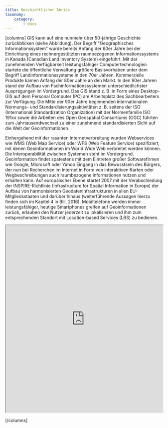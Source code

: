 ```yaml
---
title: Geschichtlicher Abriss
taxonomy:
    category:
        - docs
---
```

[columns]
GIS kann auf eine nunmehr über 50-jährige Geschichte zurückblicken (siehe Abbildung). Der Begriff "Geographisches Informationssystem" wurde bereits Anfang der 60er Jahre bei der Einrichtung eines rechnergestützten raumbezogenen Informationssystems in Kanada (Canadian Land Inventory System) eingeführt. Mit der zunehmenden Verfügbarkeit leistungsfähiger Computertechnologien startete die öffentliche Verwaltung größere Basisvorhaben unter dem Begriff Landinformationssysteme in den 70er Jahren. Kommerzielle Produkte kamen Anfang der 80er Jahre an den Markt. In den 90er Jahren stand der Aufbau von Fachinformationssystemen unterschiedlichster Ausprägungen im Vordergrund. Das GIS stand z. B. in Form eines Desktop-GIS auf dem Personal Computer (PC) am Arbeitsplatz des Sachbearbeiters zur Verfügung. Die Mitte der 90er Jahre beginnenden internationalen Normungs- und Standardisierungsaktivitäten z. B. seitens der ISO (International Standardization Organization) mit der Normenfamilie ISO 191xx sowie die Arbeiten des Open Geospatial Consortiums (OGC) führten zum Jahrtausendwechsel zu einer zunehmend standardisierten Sicht auf die Welt der Geoinformationen.

Einhergehend mit der rasanten Internetverbreitung wurden Webservices wie WMS (Web Map Service) oder WFS (Web Feature Service) spezifiziert, mit denen Geoinformationen im World Wide Web verbreitet werden können. Die Interoperabilität zwischen Systemen steht im Vordergrund. Geoinformation findet spätestens mit dem Eintreten großer Softwarefirmen wie Google, Microsoft oder Yahoo Eingang in das Bewusstsein des Bürgers, der nun bei Recherchen im Internet in Form von interaktiven Karten oder Wegbeschreibungen auch raumbezogene Informationen nutzen und erhalten kann. Auf europäischer Ebene startet 2007 mit der Verabschiedung der INSPIRE-Richtlinie (Infrastructure for Spatial Information in Europe) der Aufbau von harmonisierten Geodateninfrastrukturen in allen EU-Mitgliedsstaaten und darüber hinaus (weiterführende Aussagen hierzu finden sich im Kapitel 4 in Bill, 2016). Mobiltelefone werden immer leistungsfähiger, heutige Smartphones greifen auf Geoinformationen zurück, erlauben den Nutzer jederzeit zu lokalisieren und ihm zum entsprechenden Standort mit Location-based Services (LBS) zu bedienen.

<iframe src="https://www.opengeoedu.de/gis-timeline.html" style="width:100%; height: 600px"></iframe>

[/columns]
